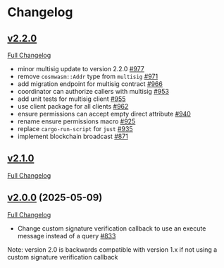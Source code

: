 
# Changelog

## [v2.2.0](https://github.com/axelarnetwork/axelar-amplifier/tree/HEAD)

[Full Changelog](https://github.com/axelarnetwork/axelar-amplifier/compare/multisig-v2.1.0..HEAD)

- minor multisig update to version 2.2.0 [#977](https://github.com/axelarnetwork/axelar-amplifier/pull/977)
- remove `cosmwasm::Addr` type from `multisig` [#971](https://github.com/axelarnetwork/axelar-amplifier/pull/971)
- add migration endpoint for multisig contract [#966](https://github.com/axelarnetwork/axelar-amplifier/pull/966)
- coordinator can authorize callers with multisig [#953](https://github.com/axelarnetwork/axelar-amplifier/pull/953)
- add unit tests for multisig client [#955](https://github.com/axelarnetwork/axelar-amplifier/pull/955)
- use client package for all clients [#962](https://github.com/axelarnetwork/axelar-amplifier/pull/962)
- ensure permissions can accept empty direct attribute [#940](https://github.com/axelarnetwork/axelar-amplifier/pull/940)
- rename ensure permissions macro [#925](https://github.com/axelarnetwork/axelar-amplifier/pull/925)
- replace `cargo-run-script` for `just` [#935](https://github.com/axelarnetwork/axelar-amplifier/pull/935)
- implement blockchain broadcast [#871](https://github.com/axelarnetwork/axelar-amplifier/pull/871)

## [v2.1.0](https://github.com/axelarnetwork/axelar-amplifier/tree/multisig-v2.1.0)

[Full Changelog](https://github.com/axelarnetwork/axelar-amplifier/compare/multisig-v2.0.0..multisig-v2.1.0)

## [v2.0.0](https://github.com/axelarnetwork/axelar-amplifier/tree/multisig-v2.0.0) (2025-05-09)

[Full Changelog](https://github.com/axelarnetwork/axelar-amplifier/compare/multisig-v1.2.1..multisig-v2.0.0)

- Change custom signature verification callback to use an execute message instead of a query [#833](https://github.com/axelarnetwork/axelar-amplifier/pull/833)

Note: version 2.0 is backwards compatible with version 1.x if not using a custom signature verification callback
